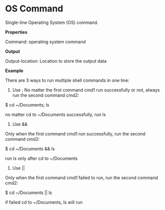 # OS Command

Single-line Operating System (OS) command.

 **Properties**
 

Command:  operating system command

 **Output**
 

Output-location: Location to store the output data

**Example**

There are 3 ways to run multiple shell commands in one line:

1. Use ; No matter the first command cmd1 run successfully or not, always run the second command cmd2:

$ cd ~/Documents; ls

no matter cd to ~/Documents successfully, run ls

1. Use &&

Only when the first command cmd1 run successfully, run the second command cmd2:

$ cd ~/Documents && ls

run ls only after cd to ~/Documents

1. Use ||

Only when the first command cmd1 failed to run, run the second command cmd2:

$ cd ~/Documents || ls

if failed cd to ~/Documents, ls will run